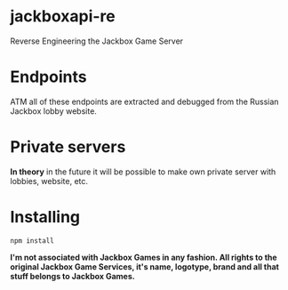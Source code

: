# jackboxapi-re
Reverse Engineering the Jackbox Game Server

# Endpoints
ATM all of these endpoints are extracted and debugged from the Russian Jackbox lobby website.

# Private servers
**In theory** in the future it will be possible to make own private server with lobbies, website, etc.

# Installing

`npm install`

**I'm not associated with Jackbox Games in any fashion. All rights to the original Jackbox Game Services, it's name, logotype, brand and all that stuff belongs to Jackbox Games.**
